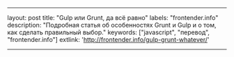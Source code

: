 ---

layout: post
title: "Gulp или Grunt, да всё равно"
labels: "frontender.info"
description: "Подробная статья об особенностях Grunt и Gulp и о том, как сделать правильный выбор."
keywords: ["javascript", "перевод", "frontender.info"]
extlink: 'http://frontender.info/gulp-grunt-whatever/'

---